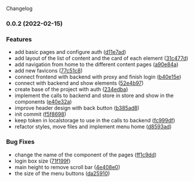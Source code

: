 Changelog
### 0.0.2 (2022-02-15)


### Features

* add basic pages and configure auth ([d11e7ad](https://github.com/siliconJaviererro/realish_backend/commit/d11e7adaf2ab5d4ec80a68b90f94910575dad6eb))
* add layout of the list of content and the card of each element ([31c477d](https://github.com/siliconJaviererro/realish_backend/commit/31c477d6d6502da83b93bc035e90a1fa210a5922))
* add navigation from home to the different content pages ([a90e84a](https://github.com/siliconJaviererro/realish_backend/commit/a90e84a8c9a67ce80d3b195d4b18adc8b1b49cdf))
* add new favicons ([77c51c8](https://github.com/siliconJaviererro/realish_backend/commit/77c51c82ec0b0ec12a16c49e1f3b6f42ff57ed39))
* connect frontend with backend with proxy and finish login ([b40e15e](https://github.com/siliconJaviererro/realish_backend/commit/b40e15e6400debe935e0011f4d788491a5b2e180))
* connect with backend and show elements ([52e4b97](https://github.com/siliconJaviererro/realish_backend/commit/52e4b9737ec71fa949929db402f65128cebf81f7))
* create base of the project with auth ([234edba](https://github.com/siliconJaviererro/realish_backend/commit/234edba75806eb5fbdac554242bc5524421cb4a0))
* implement the calls to backend and store in store and show in the components ([e40e32a](https://github.com/siliconJaviererro/realish_backend/commit/e40e32a318eca5ff2baac851db422e51923c3fc5))
* improve header design with back button ([b385ad8](https://github.com/siliconJaviererro/realish_backend/commit/b385ad89c4584046de66597289c0ac7e50ea7bea))
* init commit ([f5f8698](https://github.com/siliconJaviererro/realish_backend/commit/f5f869849b2a5ddf175e3819a6c0867ecf727393))
* keep token in localstorage to use in the calls to backend ([fc999df](https://github.com/siliconJaviererro/realish_backend/commit/fc999df78a7d6d39b8f09ac06eea41f23d02c725))
* refactor styles, move files and implement menu home ([d8593ad](https://github.com/siliconJaviererro/realish_backend/commit/d8593adec52c7fcb08100f04e9ab6bebd8bd566e))


### Bug Fixes

* change the name of the component of the pages ([ff1c9dd](https://github.com/siliconJaviererro/realish_backend/commit/ff1c9dd5ba72e14c49ce82d8cc2318ed3878b549))
* login box size ([71f199f](https://github.com/siliconJaviererro/realish_backend/commit/71f199f8e66d3860ca2460c4f724fe3f3e215abf))
* main height to remove scroll bar ([4e408e0](https://github.com/siliconJaviererro/realish_backend/commit/4e408e06b94a7b4f8a84429c5a74c0b5d6b93b63))
* the size of the menu buttons ([da25910](https://github.com/siliconJaviererro/realish_backend/commit/da25910084d5e7fb1d2c8e39bf2833668b1a3d00))
